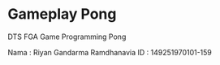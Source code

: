 # Gameplay Pong
DTS FGA Game Programming Pong

Nama : Riyan Gandarma Ramdhanavia
ID : 149251970101-159
